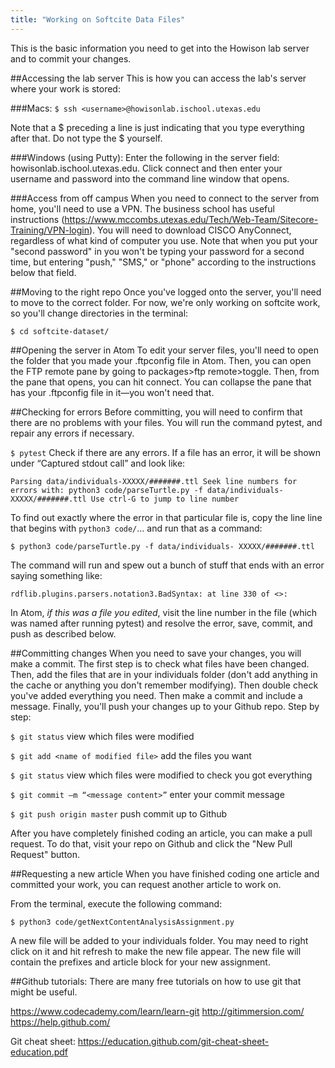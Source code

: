 ```yaml
---
title: "Working on Softcite Data Files"
---
```

This is the basic information you need to get into the Howison lab server and to commit your changes.

##Accessing the lab server
This is how you can access the lab's server where your work is stored:

###Macs:
`$ ssh <username>@howisonlab.ischool.utexas.edu`

Note that a $ preceding a line is just indicating that you type everything after that. Do not type the $ yourself.

###Windows (using Putty):
Enter the following in the server field: howisonlab.ischool.utexas.edu. Click connect and then enter your username and password into the command line window that opens.

###Access from off campus
When you need to connect to the server from home, you'll need to use a VPN. The business school has useful instructions (https://www.mccombs.utexas.edu/Tech/Web-Team/Sitecore-Training/VPN-login).  You will need to download CISCO AnyConnect, regardless of what kind of computer you use. Note that when you put your "second password" in you won't be typing your password for a second time, but entering "push," "SMS," or "phone" according to the instructions below that field.

##Moving to the right repo
Once you've logged onto the server, you'll need to move to the correct folder. For now, we're only working on softcite work, so you'll change directories in the terminal:

`$ cd softcite-dataset/`

##Opening the server in Atom
To edit your server files, you'll need to open the folder that you made your .ftpconfig file in Atom. Then, you can open the FTP remote pane by going to packages>ftp remote>toggle. Then, from the pane that opens, you can hit connect. You can collapse the pane that has your .ftpconfig file in it—you won't need that.

##Checking for errors
Before committing, you will need to confirm that there are no problems with your files. You will run the command pytest, and repair any errors if necessary.


`$ pytest`
Check if there are any errors. If a file has an error, it will be shown under “Captured stdout call” and look like:

`Parsing data/individuals-XXXXX/#######.ttl
Seek line numbers for errors with:
python3 code/parseTurtle.py -f data/individuals- XXXXX/#######.ttl
Use ctrl-G to jump to line number`

To find out exactly where the error in that particular file is, copy the line line that begins with `python3 code/`… and run that as a command:

`$ python3 code/parseTurtle.py -f data/individuals- XXXXX/#######.ttl`

The command will run and spew out a bunch of stuff that ends with an error saying something like:

`rdflib.plugins.parsers.notation3.BadSyntax: at line 330 of <>:`

In Atom, *if this was a file you edited*, visit the line number in the file (which was named after running pytest) and resolve the error, save, commit, and push as described below.

##Committing changes
When you need to save your changes, you will make a commit. The first step is to check what files have been changed. Then, add the files that are in your individuals folder (don't add anything in the cache or anything you don't remember modifying). Then double check you've added everything you need. Then make a commit and include a message. Finally, you'll push your changes up to your Github repo. Step by step:

`$ git status`
view which files were modified

`$ git add <name of modified file>`
add the files you want

`$ git status`
view which files were modified to check you got everything

`$ git commit –m “<message content>”`
enter your commit message

`$ git push origin master`
push commit up to Github

After you have completely finished coding an article, you can make a pull request. To do that, visit your repo on Github and click the "New Pull Request" button.

##Requesting a new article
When you have finished coding one article and committed your work, you can request another article to work on.

From the terminal, execute the following command:

`$ python3 code/getNextContentAnalysisAssignment.py`

A new file will be added to your individuals folder. You may need to right click on it and hit refresh to make the new file appear. The new file will contain the prefixes and article block for your new assignment.

##Github tutorials:
There are many free tutorials on how to use git that might be useful.

https://www.codecademy.com/learn/learn-git
http://gitimmersion.com/
https://help.github.com/

Git cheat sheet: https://education.github.com/git-cheat-sheet-education.pdf
